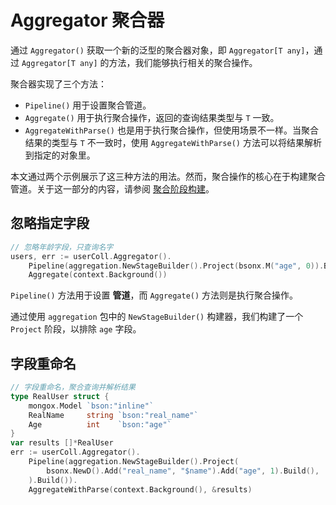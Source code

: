 # Aggregator 聚合器

通过 `Aggregator()` 获取一个新的泛型的聚合器对象，即 `Aggregator[T any]`，通过 `Aggregator[T any]` 的方法，我们能够执行相关的聚合操作。

聚合器实现了三个方法：

- `Pipeline()` 用于设置聚合管道。
- `Aggregate()` 用于执行聚合操作，返回的查询结果类型与 `T` 一致。
- `AggregateWithParse()` 也是用于执行聚合操作，但使用场景不一样。当聚合结果的类型与 `T` 不一致时，使用 `AggregateWithParse()` 方法可以将结果解析到指定的对象里。

本文通过两个示例展示了这三种方法的用法。然而，聚合操作的核心在于构建聚合管道。关于这一部分的内容，请参阅 [聚合阶段构建](../build/aggregation/stage/introduction)。

## 忽略指定字段

```go
// 忽略年龄字段，只查询名字
users, err := userColl.Aggregator().
    Pipeline(aggregation.NewStageBuilder().Project(bsonx.M("age", 0)).Build()).
    Aggregate(context.Background())
```

`Pipeline()` 方法用于设置 **管道**，而 `Aggregate()` 方法则是执行聚合操作。

通过使用 `aggregation` 包中的 `NewStageBuilder()` 构建器，我们构建了一个 `Project` 阶段，以排除 `age` 字段。

## 字段重命名

```go
// 字段重命名，聚合查询并解析结果
type RealUser struct {
    mongox.Model `bson:"inline"`
    RealName     string `bson:"real_name"`
    Age          int    `bson:"age"`
}
var results []*RealUser
err := userColl.Aggregator().
    Pipeline(aggregation.NewStageBuilder().Project(
        bsonx.NewD().Add("real_name", "$name").Add("age", 1).Build(),
    ).Build()).
    AggregateWithParse(context.Background(), &results)
```
